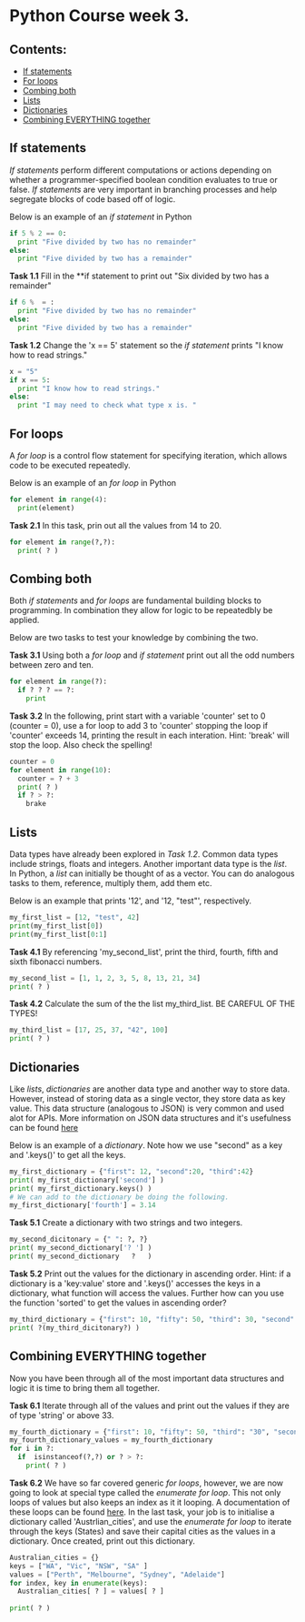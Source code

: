 # Python Course week 3. 


## Contents:
  - [If statements](#If)
  - [For loops](#For)
  - [Combing both](#Combing)
  - [Lists](#Lists)
  - [Dictionaries](#Dictionaries)
  - [Combining EVERYTHING together](#Combining) 

 
## If statements
*If statements* perform different computations or actions depending on whether a programmer-specified boolean condition evaluates to true or false. *If statements* are very important in branching processes and help segregate blocks of code based off of logic. 

Below is an example of an *if statement* in Python
```python
if 5 % 2 == 0:
  print "Five divided by two has no remainder"
else:
  print "Five divided by two has a remainder"
```
 **Task 1.1** 
 Fill in the **if statement to print out "Six divided by two has a remainder"
```python
if 6 %  = :
  print "Five divided by two has no remainder"
else:
  print "Five divided by two has a remainder"
```

 **Task 1.2** 
 Change the 'x == 5' statement so the *if statement* prints "I know how to read strings."
```python
x = "5"
if x == 5:
  print "I know how to read strings."
else:
  print "I may need to check what type x is. "
```

## For loops 
A *for loop* is a control flow statement for specifying iteration, which allows code to be executed repeatedly. 

Below is an example of an *for loop* in Python
```python
for element in range(4):
  print(element)
```

**Task 2.1**
In this task, prin out all the values from 14 to 20.
```python
for element in range(?,?):
  print( ? )
```



## Combing both
Both *if statements* and *for loops* are fundamental building blocks to programming. In combination they allow for logic to be repeatedbly be applied.

Below are two tasks to test your knowledge by combining the two. 

**Task 3.1** 
Using both a *for loop* and *if statement* print out all the odd numbers between zero and ten. 
```python
for element in range(?):
  if ? ? ? == ?:
    print 
```

**Task 3.2**
In the following, print start with a variable 'counter' set to 0 (counter = 0), use a for loop to add 3 to 'counter' stopping the loop if 'counter' exceeds 14, printing the result in each interation. Hint: 'break' will stop the loop. Also check the spelling!
```python
counter = 0 
for element in range(10):
  counter = ? + 3
  print( ? )
  if ? > ?:
    brake
```


## Lists
Data types have already been explored in *Task 1.2*. Common data types include strings, floats and integers. Another important data type is the *list*. In Python, a *list* can initially be thought of as a vector. You can do analogous tasks to them, reference, multiply them, add them etc. 

Below is an example that prints '12', and '12, "test"', respectively. 
```python 
my_first_list = [12, "test", 42]
print(my_first_list[0])
print(my_first_list[0:1]
```
**Task 4.1**
By referencing 'my_second_list', print the third, fourth, fifth and sixth fibonacci numbers.
```python
my_second_list = [1, 1, 2, 3, 5, 8, 13, 21, 34] 
print( ? )
```

**Task 4.2**
Calculate the sum of the the list my_third_list. BE CAREFUL OF THE TYPES!
```python
my_third_list = [17, 25, 37, "42", 100]
print( ? )
```

## Dictionaries
Like *lists*, *dictionaries* are another data type and another way to store data. However, instead of storing data as a single vector, they store data as key value. This data structure (analogous to JSON) is very common and used alot for APIs. More information on JSON data structures and it's usefulness can be found [here]()

Below is an example of a *dictionary*. Note how we use "second" as a key and '.keys()' to get all the keys.
```python
my_first_dictionary = {"first": 12, "second":20, "third":42}
print( my_first_dictionary['second'] ) 
print( my_first_dictionary.keys() )
# We can add to the dictionary be doing the following. 
my_first_dictionary['fourth'] = 3.14
```

**Task 5.1**
Create a dictionary with two strings and two integers.
```python
my_second_dicitonary = {" ": ?, ?}
print( my_second_dictionary['? '] )
print( my_second_dictionary   ?   )
```

**Task 5.2**
Print out the values for the dictionary in ascending order. Hint: if a dictionary is a 'key:value' store and '.keys()' accesses the keys in a dictionary, what function will access the values. Further how can you use the function 'sorted' to get the values in ascending order?
```python
my_third_dictionary = {"first": 10, "fifty": 50, "third": 30, "second": 20, "four": 40}
print( ?(my_third_dicitonary?) )
```
## Combining EVERYTHING together
Now you have been through all of the most important data structures and logic it is time to bring them all together.

**Task 6.1** 
Iterate through all of the values and print out the values if they are of type 'string' or above 33. 
```python
my_fourth_dictionary = {"first": 10, "fifty": 50, "third": "30", "second": 20, "four": 40}
my_fourth_dictionary_values = my_fourth_dictionary
for i in ?: 
  if  isinstanceof(?,?) or ? > ?:
    print( ? ) 
```

**Task 6.2**
We have so far covered generic *for loops*, however, we are now going to look at special type called the *enumerate for loop*. This not only loops of values but also keeps an index as it it looping. A documentation of these loops can be found [here](http://book.pythontips.com/en/latest/enumerate.html). In the last task, your job is to initialise a dictionary called 'Austrlian_cities', and use the *enumerate for loop* to iterate through the keys (States) and save their capital cities as the values in a dictionary. Once created, print out this dictionary. 
```python
Australian_cities = {}
keys = ["WA", "Vic", "NSW", "SA" ]
values = ["Perth", "Melbourne", "Sydney", "Adelaide"]
for index, key in enumerate(keys):
  Australian_cities[ ? ] = values[ ? ]
 
print( ? )
```
